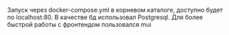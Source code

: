 Запуск через docker-compose.yml в корневом каталоге, доступно будет по localhost:80. В качестве бд использовал Postgresql. Для более быстрой работы с фронтендом пользовался mui
